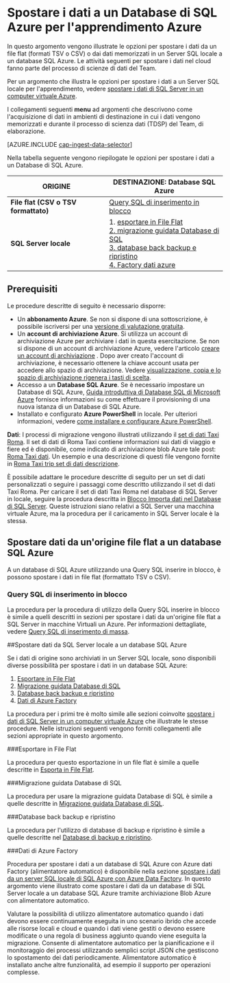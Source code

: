 <properties 
    pageTitle="Spostare i dati a un Database di SQL Azure per l'apprendimento Azure | Azure" 
    description="Creare tabella SQL e Carica dati alla tabella di SQL" 
    services="machine-learning" 
    documentationCenter="" 
    authors="bradsev"
    manager="jhubbard"
    editor="cgronlun" />

<tags 
    ms.service="machine-learning" 
    ms.workload="data-services" 
    ms.tgt_pltfrm="na" 
    ms.devlang="na" 
    ms.topic="article" 
    ms.date="09/14/2016"
    ms.author="bradsev" /> 

# <a name="move-data-to-an-azure-sql-database-for-azure-machine-learning"></a>Spostare i dati a un Database di SQL Azure per l'apprendimento Azure

In questo argomento vengono illustrate le opzioni per spostare i dati da un file flat (formati TSV o CSV) o dai dati memorizzati in un Server SQL locale a un database SQL Azure. Le attività seguenti per spostare i dati nel cloud fanno parte del processo di scienze di dati del Team.

Per un argomento che illustra le opzioni per spostare i dati a un Server SQL locale per l'apprendimento, vedere [spostare i dati di SQL Server in un computer virtuale Azure](machine-learning-data-science-move-sql-server-virtual-machine.md).

I collegamenti seguenti **menu** ad argomenti che descrivono come l'acquisizione di dati in ambienti di destinazione in cui i dati vengono memorizzati e durante il processo di scienza dati (TDSP) del Team, di elaborazione.

[AZURE.INCLUDE [cap-ingest-data-selector](../../includes/cap-ingest-data-selector.md)]

Nella tabella seguente vengono riepilogate le opzioni per spostare i dati a un Database di SQL Azure.

<b>ORIGINE</b> |<b>DESTINAZIONE: Database SQL Azure</b> |
-------------- |--------------------------------|
<b>File flat (CSV o TSV formattato)</b> |<a href="#bulk-insert-sql-query">Query SQL di inserimento in blocco |
<b>SQL Server locale</b> | 1. <a href="#export-flat-file">esportare in File Flat<br> 2. <a href="#insert-tables-bcp">migrazione guidata Database di SQL<br> 3. <a href="#db-migration">database back backup e ripristino<br> 4. <a href="#adf">Factory dati azure |


## <a name="prereqs"></a>Prerequisiti
Le procedure descritte di seguito è necessario disporre:

* Un **abbonamento Azure**. Se non si dispone di una sottoscrizione, è possibile iscriversi per una [versione di valutazione gratuita](https://azure.microsoft.com/pricing/free-trial/).
* Un **account di archiviazione Azure**. Si utilizza un account di archiviazione Azure per archiviare i dati in questa esercitazione. Se non si dispone di un account di archiviazione Azure, vedere l'articolo [creare un account di archiviazione](storage-create-storage-account.md#create-a-storage-account) . Dopo aver creato l'account di archiviazione, è necessario ottenere la chiave account usata per accedere allo spazio di archiviazione. Vedere [visualizzazione, copia e lo spazio di archiviazione rigenera i tasti di scelta](storage-create-storage-account.md#view-copy-and-regenerate-storage-access-keys).
* Accesso a un **Database SQL Azure**. Se è necessario impostare un Database di SQL Azure, [Guida introduttiva di Database SQL di Microsoft Azure](../sql-database/sql-database-get-started.md) fornisce informazioni su come effettuare il provisioning di una nuova istanza di un Database di SQL Azure.
* Installato e configurato **Azure PowerShell** in locale. Per ulteriori informazioni, vedere [come installare e configurare Azure PowerShell](../powershell-install-configure.md).

**Dati**: I processi di migrazione vengono illustrati utilizzando il [set di dati Taxi Roma](http://chriswhong.com/open-data/foil_nyc_taxi/). Il set di dati di Roma Taxi contiene informazioni sui dati di viaggio e fiere ed è disponibile, come indicato di archiviazione blob Azure tale post: [Roma Taxi dati](http://www.andresmh.com/nyctaxitrips/). Un esempio e una descrizione di questi file vengono fornite in [Roma Taxi trip set di dati descrizione](machine-learning-data-science-process-sql-walkthrough.md#dataset).
 
È possibile adattare le procedure descritte di seguito per un set di dati personalizzati o seguire i passaggi come descritto utilizzando il set di dati Taxi Roma. Per caricare il set di dati Taxi Roma nel database di SQL Server in locale, seguire la procedura descritta in [Blocco Importa dati nel Database di SQL Server](machine-learning-data-science-process-sql-walkthrough.md#dbload). Queste istruzioni siano relativi a SQL Server una macchina virtuale Azure, ma la procedura per il caricamento in SQL Server locale è la stessa.


## <a name="file-to-azure-sql-database"></a>Spostare dati da un'origine file flat a un database SQL Azure

A un database di SQL Azure utilizzando una Query SQL inserire in blocco, è possono spostare i dati in file flat (formattato TSV o CSV).

### <a name="bulk-insert-sql-query"></a>Query SQL di inserimento in blocco

La procedura per la procedura di utilizzo della Query SQL inserire in blocco è simile a quelli descritti in sezioni per spostare i dati da un'origine file flat a SQL Server in macchine Virtuali un Azure. Per informazioni dettagliate, vedere [Query SQL di inserimento di massa](machine-learning-data-science-move-sql-server-virtual-machine.md#insert-tables-bulkquery).


##<a name="sql-on-prem-to-sazure-sql-database"></a>Spostare dati da SQL Server locale a un database SQL Azure

Se i dati di origine sono archiviati in un Server SQL locale, sono disponibili diverse possibilità per spostare i dati in un database SQL Azure:

1. [Esportare in File Flat](#export-flat-file) 
2. [Migrazione guidata Database di SQL](#insert-tables-bcp)
3. [Database back backup e ripristino](#db-migration)
4. [Dati di Azure Factory](#adf)

La procedura per i primi tre è molto simile alle sezioni coinvolte [spostare i dati di SQL Server in un computer virtuale Azure](machine-learning-data-science-move-sql-server-virtual-machine.md) che illustrate le stesse procedure. Nelle istruzioni seguenti vengono forniti collegamenti alle sezioni appropriate in questo argomento.

###<a name="export-flat-file"></a>Esportare in File Flat

La procedura per questo esportazione in un file flat è simile a quelle descritte in [Esporta in File Flat](machine-learning-data-science-move-sql-server-virtual-machine.md#export-flat-file).

###<a name="insert-tables-bcp"></a>Migrazione guidata Database di SQL

La procedura per usare la migrazione guidata Database di SQL è simile a quelle descritte in [Migrazione guidata Database di SQL](machine-learning-data-science-move-sql-server-virtual-machine.md#sql-migration).

###<a name="db-migration"></a>Database back backup e ripristino

La procedura per l'utilizzo di database di backup e ripristino è simile a quelle descritte nel [Database di backup e ripristino](machine-learning-data-science-move-sql-server-virtual-machine.md#sql-backup).

###<a name="adf"></a>Dati di Azure Factory

Procedura per spostare i dati a un database di SQL Azure con Azure dati Factory (alimentatore automatico) è disponibile nella sezione [spostare i dati da un server SQL locale di SQL Azure con Azure Data Factory](machine-learning-data-science-move-sql-azure-adf.md). In questo argomento viene illustrato come spostare i dati da un database di SQL Server locale a un database SQL Azure tramite archiviazione Blob Azure con alimentatore automatico. 

Valutare la possibilità di utilizzo alimentatore automatico quando i dati devono essere continuamente eseguita in uno scenario ibrido che accede alle risorse locali e cloud e quando i dati viene gestiti o devono essere modificate o una regola di business aggiunto quando viene eseguita la migrazione. Consente di alimentatore automatico per la pianificazione e il monitoraggio dei processi utilizzando semplici script JSON che gestiscono lo spostamento dei dati periodicamente. Alimentatore automatico è installato anche altre funzionalità, ad esempio il supporto per operazioni complesse.




